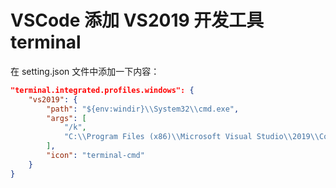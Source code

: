 # VSCode 添加 VS2019 开发工具 terminal

在 setting.json 文件中添加一下内容：

```json
"terminal.integrated.profiles.windows": {
    "vs2019": {
        "path": "${env:windir}\\System32\\cmd.exe",
        "args": [
            "/k",
            "C:\\Program Files (x86)\\Microsoft Visual Studio\\2019\\Community\\Common7\\Tools\\VsDevCmd.bat"
        ],
        "icon": "terminal-cmd"
    }
}
```